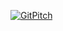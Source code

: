 [![GitPitch](https://gitpitch.com/assets/badge.svg)](https://gitpitch.com/gitpitch/ThinkBigAnalytics/Bootcamp_Dec16_Utah/blob/master/Week1/100_deliverables/) 
